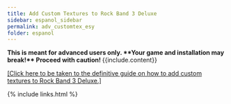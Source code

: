 ```yaml
---
title: Add Custom Textures to Rock Band 3 Deluxe
sidebar: espanol_sidebar
permalink: adv_customtex_esy
folder: espanol
---
```


<div markdown="span" class="alert alert-danger" role="alert"><i class="fa fa-exclamation-circle"></i> <b>This is meant for advanced users only. **Your game and installation may break!** Proceed with caution! </b> {{include.content}}</div>

[[Click here to be taken to the definitive guide on how to add custom textures to Rock Band 3 Deluxe.]](https://docs.google.com/document/d/1ELUI8Q2W7PH9tdugeKnsjhqa-IH3T-oy6uGTDY_8z30/)

{% include links.html %}